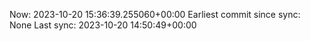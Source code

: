 Now: 2023-10-20 15:36:39.255060+00:00 Earliest commit since sync: None Last sync: 2023-10-20 14:50:49+00:00
